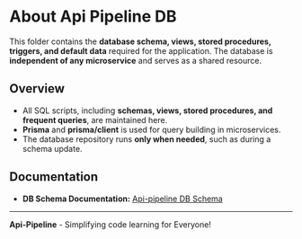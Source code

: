 # About Api Pipeline DB
This folder contains the **database schema, views, stored procedures, triggers, and default data** required for the application. The database is **independent of any microservice** and serves as a shared resource.
## Overview
- All SQL scripts, including **schemas, views, stored procedures, and frequent queries**, are maintained here.
- **Prisma** and **prisma/client** is used for query building in microservices.
- The database repository runs **only when needed**, such as during a schema update.
## Documentation
- **DB Schema Documentation:** [Api-pipeline DB Schema](https://app.eraser.io/workspace/YSAwzaLguZIJlZyVxQRb?origin=share)
---
**Api-Pipeline** - Simplifying code learning for Everyone!
